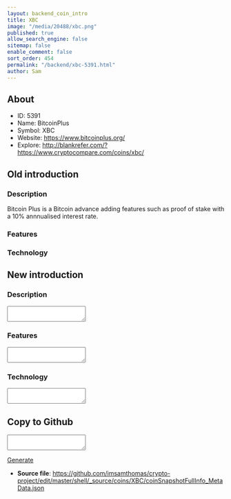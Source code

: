 ```yaml
---
layout: backend_coin_intro
title: XBC
image: "/media/20488/xbc.png"
published: true
allow_search_engine: false
sitemap: false
enable_comment: false
sort_order: 454
permalink: "/backend/xbc-5391.html"
author: Sam
---
```


## About

- ID: 5391
- Name: BitcoinPlus
- Symbol: XBC
- Website: https://www.bitcoinplus.org/
- Explore: http://blankrefer.com/?https://www.cryptocompare.com/coins/xbc/


## Old introduction

### Description

<p>Bitcoin Plus is a Bitcoin advance adding features such as proof of stake with a 10% annnualised interest rate.</p>

### Features


### Technology




## New introduction


### Description
<textarea id="meta_description" name="description"></textarea>

### Features
<textarea id="meta_features" name="features"></textarea>

### Technology
<textarea id="meta_technology" name="technology"></textarea>


## Copy to Github

<textarea id="coinsnapshotfullinfo_metadata"></textarea>

<a href="#gen" onclick="generateMetaDatJson()">Generate</a>

- **Source file**: <a href="https://github.com/imsamthomas/crypto-project/edit/master/shell/_source/coins/XBC/coinSnapshotFullInfo_MetaData.json">https://github.com/imsamthomas/crypto-project/edit/master/shell/_source/coins/XBC/coinSnapshotFullInfo_MetaData.json</a>

